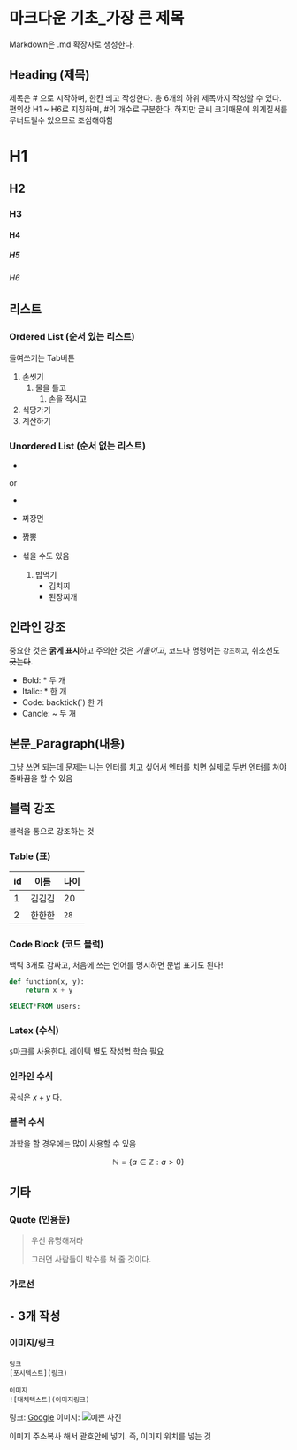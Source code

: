 # 마크다운 기초_가장 큰 제목

Markdown은 .md 확장자로 생성한다. 

## Heading (제목)
제목은 # 으로 시작하며, 한칸 띄고 작성한다. 
총 6개의 하위 제목까지 작성할 수 있다. 
편의상 H1 ~ H6로 지칭하며, #의 개수로 구분한다.
하지만 글씨 크기때문에 위계질서를 무너트릴수 있으므로 조심해야함
# H1
## H2
### H3
#### H4
##### H5
###### H6

## 리스트
### Ordered List (순서 있는 리스트)
들여쓰기는 Tab버튼
1. 손씻기
    1. 물을 틀고
        1. 손을 적시고
1. 식당가기
1. 계산하기




### Unordered List (순서 없는 리스트)
- 
or

* 

- 짜장면
- 짬뽕

- 섞을 수도 있음
    1. 밥먹기
        - 김치찌
        - 된장찌개


## 인라인 강조
중요한 것은 **굵게 표시**하고 주의한 것은 *기울이고*, 코드나 명령어는 `강조하고`,  취소선도 ~~긋는다~~.
- Bold: * 두 개
- Italic: * 한 개
- Code: backtick(`) 한 개
- Cancle: ~ 두 개


## 본문_Paragraph(내용)
그냥 쓰면 되는데 문제는 나는 엔터를 치고 싶어서 엔터를 치면 실제로 두번 엔터를 쳐야 줄바꿈을 할 수 있음


## 블럭 강조
블럭을 통으로 강조하는 것
### Table (표)
|id|이름|나이|
|-|-|-|
|1|김김김|20|
|2|한한한|`28`|

### Code Block (코드 블럭)
백틱 3개로 감싸고, 처음에 쓰는 언어를 명시하면 문법 표기도 된다!
```python
def function(x, y):
    return x + y
```
```sql
SELECT*FROM users;
```

### Latex (수식)
`$`마크를 사용한다. 레이텍 별도 작성법  학습 필요

### 인라인 수식
공식은 $x + y$ 다.

### 블럭 수식
과학을 할 경우에는 많이 사용할 수 있음

$$
\mathbb{N} = \{ a \in \mathbb{Z} : a > 0 \}
$$

## 기타

### Quote (인용문)
> 우선 유명해져라
>
> 그러면 사람들이 박수를 쳐 줄 것이다.

### 가로선
`-` 3개 작성
---

### 이미지/링크
```
링크
[포시텍스트](링크)

이미지
![대체텍스트](이미지링크)
```

링크: [Google](https://google.com)
이미지: ![예쁜 사진]()

이미지 주소복사 해서 괄호안에 넣기. 즉, 이미지 위치를 넣는 것
